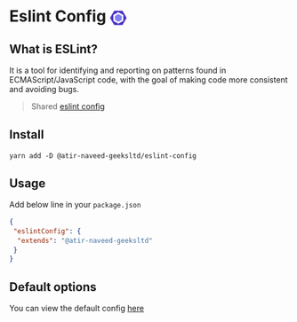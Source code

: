 # Eslint Config <img style="vertical-align: middle" height="30" src="https://raw.githubusercontent.com/github/explore/80688e429a7d4ef2fca1e82350fe8e3517d3494d/topics/eslint/eslint.png">

## What is ESLint?

It is a tool for identifying and reporting on patterns found in ECMAScript/JavaScript code, with the goal of making code more consistent and avoiding bugs.

> Shared [eslint config](https://eslint.org/docs/user-guide/getting-started)

## Install

```shell
yarn add -D @atir-naveed-geeksltd/eslint-config
```

## Usage

Add below line in your `package.json`

```json
{
 "eslintConfig": {
  "extends": "@atir-naveed-geeksltd"
 }
}
```

## Default options

You can view the default config [here](index.json)